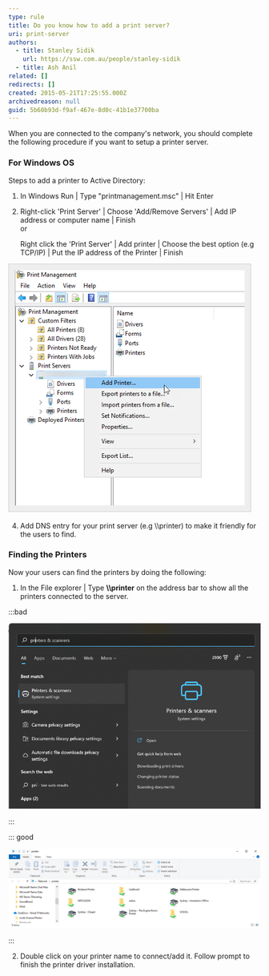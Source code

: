 ```yaml
---
type: rule
title: Do you know how to add a print server?
uri: print-server
authors:
  - title: Stanley Sidik
    url: https://ssw.com.au/people/stanley-sidik
  - title: Ash Anil
related: []
redirects: []
created: 2015-05-21T17:25:55.000Z
archivedreason: null
guid: 5b60b93d-f9af-467e-8d0c-41b1e37700ba
---
```

When you are connected to the company's network, you should complete the following procedure if you want to setup a printer server.

<!--endintro-->

### **For Windows OS**

Steps to add a printer to Active Directory:

1. In Windows Run | Type "printmanagement.msc" | Hit Enter
2. Right-click 'Print Server' | Choose 'Add/Remove Servers' | Add IP address or computer name | Finish\
   or

   Right click the 'Print Server' | Add printer | Choose the best option (e.g TCP/IP) | Put the IP address of the Printer | Finish

![Figure: Add Print servers to AD ](46d5125c-b334-49f4-b1ee-45bc78b5dae1.png)

4. Add DNS entry for your print server (e.g \\\\printer) to make it friendly for the users to find.

### Finding the Printers

Now your users can find the printers by doing the following:

1. In the File explorer | Type **\\\\printer** on the address bar to show all the printers connected to the server.

:::bad

![Figure: Bad example – Windows 11 | Printers & scanners - Users won’t see all the printers by default](image001.png)

:::

::: good

![Figure: Good example - Printers listed in Printer Server](printers.jpg)

:::

2. Double click on your printer name to connect/add it. Follow prompt to finish the printer driver installation.